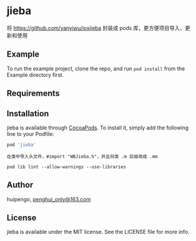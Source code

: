 # jieba

将 https://github.com/yanyiwu/iosjieba 封装成 pods 库，更方便项目导入、更新和使用

## Example

To run the example project, clone the repo, and run `pod install` from the Example directory first.

## Requirements

## Installation

jieba is available through [CocoaPods](https://cocoapods.org). To install
it, simply add the following line to your Podfile:

```ruby
pod 'jieba'
```

`在类中导入头文件，#import "WBJieba.h"，并且将类 .m 后缀改成 .mm `

`pod lib lint --allow-warnings --use-libraries`

## Author

huipengo, penghui_only@163.com

## License

jieba is available under the MIT license. See the LICENSE file for more info.
